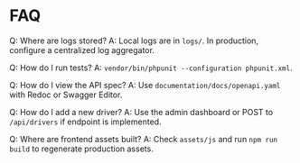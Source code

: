 # FAQ

Q: Where are logs stored?
A: Local logs are in `logs/`. In production, configure a centralized log aggregator.

Q: How do I run tests?
A: `vendor/bin/phpunit --configuration phpunit.xml`.

Q: How do I view the API spec?
A: Use `documentation/docs/openapi.yaml` with Redoc or Swagger Editor.

Q: How do I add a new driver?
A: Use the admin dashboard or POST to `/api/drivers` if endpoint is implemented.

Q: Where are frontend assets built?
A: Check `assets/js` and run `npm run build` to regenerate production assets.
